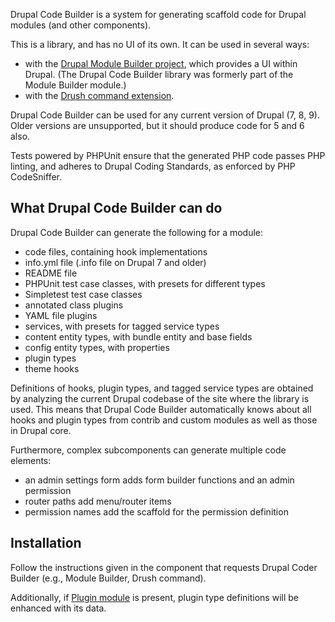 Drupal Code Builder is a system for generating scaffold code for Drupal modules (and other components).

This is a library, and has no UI of its own. It can be used in several ways:
- with the [Drupal Module Builder
  project](https://www.drupal.org/project/module_builder), which provides a UI
  within Drupal. (The Drupal Code Builder library was formerly part of the
  Module Builder module.)
- with the [Drush command
  extension](https://github.com/drupal-code-builder/drupal-code-builder-drush).

Drupal Code Builder can be used for any current version of Drupal (7, 8, 9).
Older versions are unsupported, but it should produce code for 5 and 6 also.

Tests powered by PHPUnit ensure that the generated PHP code passes PHP linting,
and adheres to Drupal Coding Standards, as enforced by PHP CodeSniffer.

## What Drupal Code Builder can do

Drupal Code Builder can generate the following for a module:
- code files, containing hook implementations
- info.yml file (.info file on Drupal 7 and older)
- README file
- PHPUnit test case classes, with presets for different types
- Simpletest test case classes
- annotated class plugins
- YAML file plugins
- services, with presets for tagged service types
- content entity types, with bundle entity and base fields
- config entity types, with properties
- plugin types
- theme hooks

Definitions of hooks, plugin types, and tagged service types are obtained by
analyzing the current Drupal codebase of the site where the library is used.
This means that Drupal Code Builder automatically knows about all hooks and
plugin types from contrib and custom modules as well as those in Drupal core.

Furthermore, complex subcomponents can generate multiple code elements:
- an admin settings form adds form builder functions and an admin permission
- router paths add menu/router items
- permission names add the scaffold for the permission definition

## Installation

Follow the instructions given in the component that requests Drupal Coder
Builder (e.g., Module Builder, Drush command).

Additionally, if [Plugin module](https://www.drupal.org/project/plugin) is
present, plugin type definitions will be enhanced with its data.

